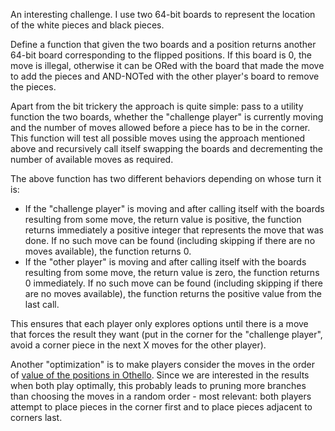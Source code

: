 An interesting challenge. I use two 64-bit boards to represent the location of the white pieces and black pieces.

Define a function that given the two boards and a position returns another 64-bit board corresponding to the flipped positions. If this board is 0, the move is illegal, otherwise it can be ORed with the board that made the move to add the pieces and AND-NOTed with the other player's board to remove the pieces. 

Apart from the bit trickery the approach is quite simple: pass to a utility function the two boards, whether the "challenge player" is currently moving and the number of moves allowed before a piece has to be in the corner. This function will test all possible moves using the approach mentioned above and recursively call itself swapping the boards and decrementing the number of available moves as required.

The above function has two different behaviors depending on whose turn it is:
* If the "challenge player" is moving and after calling itself with the boards resulting from some move, the return value is positive, the function returns immediately a positive integer that represents the move that was done. If no such move can be found (including skipping if there are no moves available), the function returns 0.
* If the "other player" is moving and after calling itself with the boards resulting from some move, the return value is zero, the function returns 0 immediately. If no such move can be found (including skipping if there are no moves available), the function returns the positive value from the last call.

This ensures that each player only explores options until there is a move that forces the result they want (put in the corner for the "challenge player", avoid a corner piece in the next X moves for the other player).

Another "optimization" is to make players consider the moves in the order of [value of the positions in Othello](http://norvig.com/paip/othello.lisp). Since we are interested in the results when both play optimally, this probably leads to pruning more branches than choosing the moves in a random order - most relevant: both players attempt to place pieces in the corner first and to place pieces adjacent to corners last.
